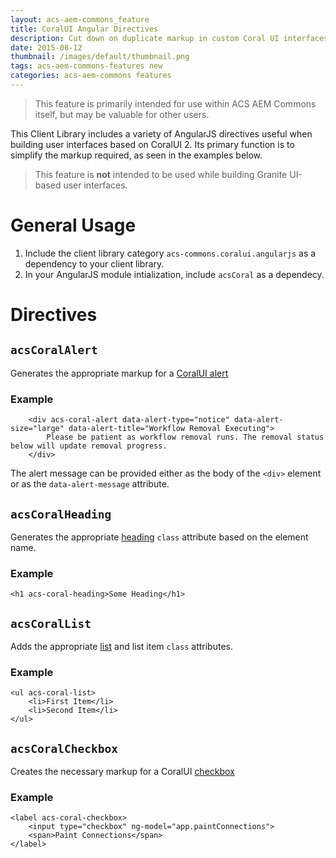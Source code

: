 ```yaml
---
layout: acs-aem-commons_feature
title: CoralUI Angular Directives
description: Cut down on duplicate markup in custom Coral UI interfaces
date: 2015-08-12
thumbnail: /images/default/thumbnail.png
tags: acs-aem-commons-features new
categories: acs-aem-commons features
---
```


> This feature is primarily intended for use within ACS AEM Commons itself, but may be valuable for other users.

This Client Library includes a variety of AngularJS directives useful when building user interfaces based on CoralUI 2. Its primary function is to simplify the markup required, as seen in the examples below.

> This feature is **not** intended to be used while building Granite UI-based user interfaces.

# General Usage

1. Include the client library category `acs-commons.coralui.angularjs` as a dependency to your client library.
2. In your AngularJS module intialization, include `acsCoral` as a dependecy.

# Directives

## `acsCoralAlert`

Generates the appropriate markup for a [CoralUI alert](http://docs.adobe.com/docs/en/aem/6-0/develop/ref/coral-ui/docs/2.1.2-aem600-015/alert.html)

### Example

        <div acs-coral-alert data-alert-type="notice" data-alert-size="large" data-alert-title="Workflow Removal Executing">
            Please be patient as workflow removal runs. The removal status below will update removal progress.
        </div>

The alert message can be provided either as the body of the `<div>` element or as the `data-alert-message` attribute.

## `acsCoralHeading`

Generates the appropriate [heading](http://docs.adobe.com/docs/en/aem/6-0/develop/ref/coral-ui/docs/2.1.2-aem600-015/heading.html) `class` attribute based on the element name.

### Example

    <h1 acs-coral-heading>Some Heading</h1>

## `acsCoralList`

Adds the appropriate [list](http://docs.adobe.com/docs/en/aem/6-0/develop/ref/coral-ui/docs/2.1.2-aem600-015/list.html) and list item `class` attributes.

### Example

    <ul acs-coral-list>
        <li>First Item</li>
        <li>Second Item</li>
    </ul>    

## `acsCoralCheckbox`

Creates the necessary markup for a CoralUI [checkbox](http://docs.adobe.com/docs/en/aem/6-0/develop/ref/coral-ui/docs/2.1.2-aem600-015/checkbox.html)

### Example

    <label acs-coral-checkbox>
        <input type="checkbox" ng-model="app.paintConnections">
        <span>Paint Connections</span>
    </label>